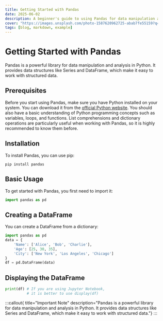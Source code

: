 ```yaml
---
title: Getting Started with Pandas
date: 2025-06-02
description: A beginner's guide to using Pandas for data manipulation and analysis.
cover: "https://images.unsplash.com/photo-1587620962725-abab7fe55159?q=80&w=1931&auto=format&fit=crop&ixlib=rb-4.1.0&ixid=M3wxMjA3fDB8MHxwaG90by1wYWdlfHx8fGVufDB8fHx8fA%3D%3D"
tags: [blog, markdown, example]
---
```

# Getting Started with Pandas
Pandas is a powerful library for data manipulation and analysis in Python. It provides data structures like Series and DataFrame, which make it easy to work with structured data.

## Prerequisites
Before you start using Pandas, make sure you have Python installed on your system. You can download it from the [official Python website](https://www.python.org/downloads/).
You should also have a basic understanding of Python programming concepts such as variables, loops, and functions. List comprehensions and dictionary operations are particularly useful when working with Pandas, so it is highly recommended to know them before.

## Installation
To install Pandas, you can use pip:
```
pip install pandas
```
## Basic Usage
To get started with Pandas, you first need to import it:
```python
import pandas as pd
```
## Creating a DataFrame
You can create a DataFrame from a dictionary:
```python
import pandas as pd
data = {
    'Name': ['Alice', 'Bob', 'Charlie'],
    'Age': [25, 30, 35],
    'City': ['New York', 'Los Angeles', 'Chicago']
}
df = pd.DataFrame(data)
```

## Displaying the DataFrame
```python
print(df) # If you are using Jupyter Notebook, 
          # it is better to use display(df)
```
:::callout{ title="Important Note" description="Pandas is a powerful library for data manipulation and analysis in Python. It provides data structures like Series and DataFrame, which make it easy to work with structured data."}
:::
